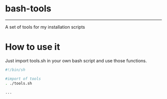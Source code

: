 # bash-tools
----
A set of tools for my installation scripts

# How to use it

Just import tools.sh in your own bash script and use those functions.

```sh
#!/bin/sh

#import of tools
. ./tools.sh 

...
```